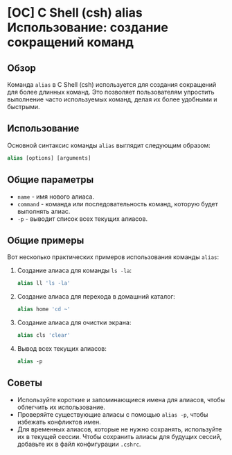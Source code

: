 # [ОС] C Shell (csh) alias Использование: создание сокращений команд

## Обзор
Команда `alias` в C Shell (csh) используется для создания сокращений для более длинных команд. Это позволяет пользователям упростить выполнение часто используемых команд, делая их более удобными и быстрыми.

## Использование
Основной синтаксис команды `alias` выглядит следующим образом:

```csh
alias [options] [arguments]
```

## Общие параметры
- `name` - имя нового алиаса.
- `command` - команда или последовательность команд, которую будет выполнять алиас.
- `-p` - выводит список всех текущих алиасов.

## Общие примеры
Вот несколько практических примеров использования команды `alias`:

1. Создание алиаса для команды `ls -la`:
   ```csh
   alias ll 'ls -la'
   ```

2. Создание алиаса для перехода в домашний каталог:
   ```csh
   alias home 'cd ~'
   ```

3. Создание алиаса для очистки экрана:
   ```csh
   alias cls 'clear'
   ```

4. Вывод всех текущих алиасов:
   ```csh
   alias -p
   ```

## Советы
- Используйте короткие и запоминающиеся имена для алиасов, чтобы облегчить их использование.
- Проверяйте существующие алиасы с помощью `alias -p`, чтобы избежать конфликтов имен.
- Для временных алиасов, которые не нужно сохранять, используйте их в текущей сессии. Чтобы сохранить алиасы для будущих сессий, добавьте их в файл конфигурации `.cshrc`.